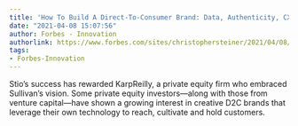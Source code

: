 ```yaml
---
title: 'How To Build A Direct-To-Consumer Brand: Data, Authenticity, CX And Gore-Tex'
date: "2021-04-08 15:07:56"
author: Forbes - Innovation
authorlink: https://www.forbes.com/sites/christophersteiner/2021/04/08/how-to-build-a-direct-to-consumer-brand-data-authenticity-cx-and-gore-tex/
tags:
- Forbes-Innovation
---
```

Stio’s success has rewarded KarpReilly, a private equity firm who embraced Sullivan’s vision. Some private equity investors—along with those from venture capital—have shown a growing interest in creative D2C brands that leverage their own technology to reach, cultivate and hold customers.